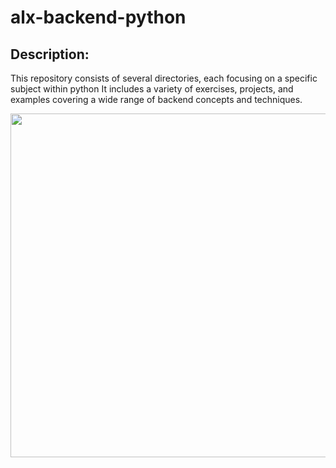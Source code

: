 # alx-backend-python 

## Description:

This repository consists of several directories, each focusing on a specific subject within python
It includes a variety of exercises, projects, and examples covering a wide range of backend concepts and techniques.

<p align="center"> <img src="https://img-c.udemycdn.com/course/750x422/5739634_f503_2.jpg" width="550" higth="550">
